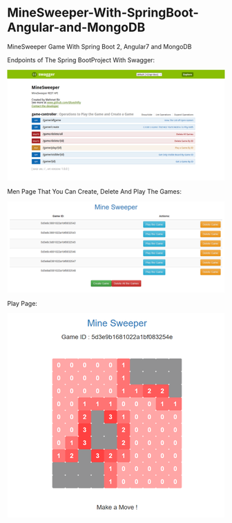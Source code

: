 # MineSweeper-With-SpringBoot-Angular-and-MongoDB
MineSweeper Game With Spring Boot 2, Angular7 and MongoDB

Endpoints of The Spring BootProject With Swagger:

![Alt text](img/img3.png?raw=true "Endpoints:")


Men Page That You Can Create, Delete And Play The Games:

![Alt text](img/img1.png?raw=true "Main Page:")

Play Page:

![Alt text](img/img2.png?raw=true "Play Page:")


